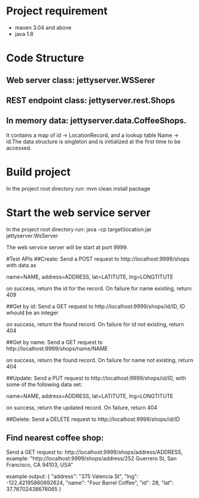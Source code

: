 # Project requirement
* maven 3.04 and above
* java 1.8

# Code Structure
## Web server class: jettyserver.WSSerer
## REST endpoint class: jettyserver.rest.Shops
## In memory data: jettyserver.data.CoffeeShops.
It contains a map of id -> LocationRecord, and a lookup table Name -> id.The data structure is singleton and is initialized at the first time to be accessed.

# Build project
In the project root directory run:
  mvn clean install package

# Start the web service server
In the project root directory run:
  java -cp target\location.jar jettyserver.WsServer

The web service server will be start at port 9999.

#Test APIs
##Create:
 Send a POST request to http://localhost:9999/shops with data as

  name=NAME, address=ADDRESS, lat=LATITUTE, lng=LONGTITUTE

  on success, return the id for the record. On failure for name existing, return 409

##Get by id:
  Send a GET request to http://localhost:9999/shops/id/ID, ID whould be an integer

  on success, return the found record. On failure for id not existing, return 404

##Get by name:
  Send a GET request to http://localhost:9999/shops/name/NAME

  on success, return the found record. On failure for name not existing, return 404

##Update:
  Send a PUT request to http://localhost:9999/shops/id/ID, with some of the following data set:

  name=NAME, address=ADDRESS, lat=LATITUTE, lng=LONGTITUTE

  on success, return the updated record. On failure, return 404

##Delete:
  Send a DELETE request to http://localhost:9999/shops/id/ID

## Find nearest coffee shop:
  Send a GET request to: http://localhost:9999/shops/address/ADDRESS, example: "http://localhost:9999/shops/address/252 Guerrero St, San Francisco, CA 94103, USA"

  example output:
  {
      "address": "375 Valencia St",
      "lng": -122.42195860692624,
      "name": "Four Barrel Coffee",
      "id": 28,
      "lat": 37.76702438676065
  }
